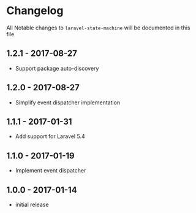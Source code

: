 # Changelog

All Notable changes to `laravel-state-machine` will be documented in this file

## 1.2.1 - 2017-08-27

- Support package auto-discovery

## 1.2.0 - 2017-08-27

- Simplify event dispatcher implementation

## 1.1.1 - 2017-01-31

- Add support for Laravel 5.4

## 1.1.0 - 2017-01-19

- Implement event dispatcher

## 1.0.0 - 2017-01-14

- initial release
